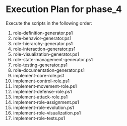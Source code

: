 # Execution Plan for phase_4

Execute the scripts in the following order:

1. role-definition-generator.ps1
1. role-behavior-generator.ps1
1. role-hierarchy-generator.ps1
1. role-interaction-generator.ps1
1. role-visualization-generator.ps1
1. role-state-management-generator.ps1
1. role-testing-generator.ps1
1. role-documentation-generator.ps1
1. implement-core-role.ps1
1. implement-control-role.ps1
1. implement-movement-role.ps1
1. implement-defense-role.ps1
1. implement-attack-role.ps1
1. implement-role-assignment.ps1
1. implement-role-evolution.ps1
1. implement-role-visualization.ps1
1. implement-role-tests.ps1


